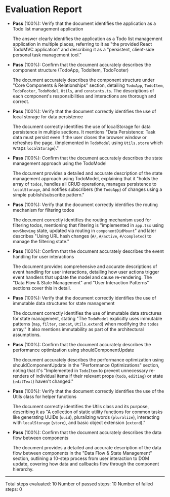 # Evaluation Report

- **Pass** (100%): Verify that the document identifies the application as a Todo list management application
  
  The answer clearly identifies the application as a Todo list management application in multiple places, referring to it as "the provided React TodoMVC application" and describing it as a "persistent, client-side personal task management tool."

- **Pass** (100%): Confirm that the document accurately describes the component structure (TodoApp, TodoItem, TodoFooter)
  
  The document accurately describes the component structure under "Core Components & Relationships" section, detailing `TodoApp`, `TodoItem`, `TodoFooter`, `TodoModel`, `Utils`, and `constants.ts`. The descriptions of each component's responsibilities and interactions are thorough and correct.

- **Pass** (100%): Verify that the document correctly identifies the use of local storage for data persistence
  
  The document correctly identifies the use of localStorage for data persistence in multiple sections. It mentions "Data Persistence: Task data must persist even if the user closes the browser window or refreshes the page. (Implemented in `TodoModel` using `Utils.store` which wraps `localStorage`)."

- **Pass** (100%): Confirm that the document accurately describes the state management approach using the TodoModel
  
  The document provides a detailed and accurate description of the state management approach using TodoModel, explaining that it "holds the array of `todos`, handles all CRUD operations, manages persistence to `localStorage`, and notifies subscribers (the `TodoApp`) of changes using a simple publish/subscribe pattern."

- **Pass** (100%): Verify that the document correctly identifies the routing mechanism for filtering todos
  
  The document correctly identifies the routing mechanism used for filtering todos, mentioning that filtering is "implemented in `app.tsx` using `nowShowing` state, updated via routing in `componentDidMount`" and later describes "Using URL hash changes (`#/`, `#/active`, `#/completed`) to manage the filtering state."

- **Pass** (100%): Confirm that the document accurately describes the event handling for user interactions
  
  The document provides comprehensive and accurate descriptions of event handling for user interactions, detailing how user actions trigger event handlers that update the model and cause re-rendering. The "Data Flow & State Management" and "User Interaction Patterns" sections cover this in detail.

- **Pass** (100%): Verify that the document correctly identifies the use of immutable data structures for state management
  
  The document correctly identifies the use of immutable data structures for state management, stating "The `TodoModel` explicitly uses immutable patterns (`map`, `filter`, `concat`, `Utils.extend`) when modifying the `todos` array." It also mentions immutability as part of the architectural assumptions.

- **Pass** (100%): Confirm that the document accurately describes the performance optimization using shouldComponentUpdate
  
  The document accurately describes the performance optimization using shouldComponentUpdate in the "Performance Optimizations" section, noting that it's "Implemented in `TodoItem` to prevent unnecessary re-renders of individual items if their relevant props (`todo`, `editing`) or state (`editText`) haven't changed."

- **Pass** (100%): Verify that the document correctly identifies the use of the Utils class for helper functions
  
  The document correctly identifies the Utils class and its purpose, describing it as "A collection of static utility functions for common tasks like generating UUIDs (`uuid`), pluralizing words (`pluralize`), interacting with `localStorage` (`store`), and basic object extension (`extend`)."

- **Pass** (100%): Confirm that the document accurately describes the data flow between components
  
  The document provides a detailed and accurate description of the data flow between components in the "Data Flow & State Management" section, outlining a 10-step process from user interaction to DOM update, covering how data and callbacks flow through the component hierarchy.

---

Total steps evaluated: 10
Number of passed steps: 10
Number of failed steps: 0